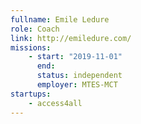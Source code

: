 ```yaml
---
fullname: Emile Ledure
role: Coach
link: http://emiledure.com/
missions:
    - start: "2019-11-01"
      end:
      status: independent
      employer: MTES-MCT
startups:
    - access4all
---
```

